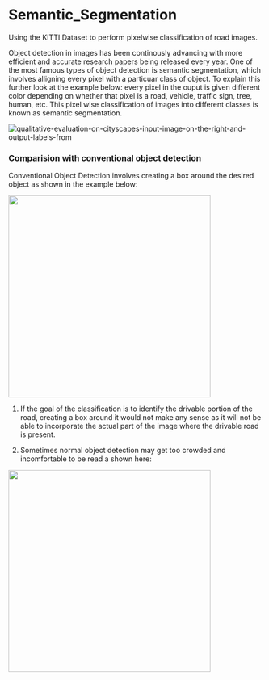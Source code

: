 # Semantic_Segmentation
Using the KITTI Dataset to perform pixelwise classification of road images.

Object detection in images has been continously advancing with more efficient and accurate research papers being released every year. One of the most famous types of object detection is semantic segmentation, which involves alligning every pixel with a particuar class of object. To explain this further look at the example below: every pixel in the ouput is given different color depending on whether that pixel is a road, vehicle, traffic sign, tree, human, etc. This pixel wise classification of images into different classes is known as semantic segmentation.

![qualitative-evaluation-on-cityscapes-input-image-on-the-right-and-output-labels-from](https://user-images.githubusercontent.com/26694585/44083549-e5cbc366-9fd1-11e8-8994-524a282a06d0.png)


### Comparision with conventional object detection
Conventional Object Detection involves creating a box around the desired object as shown in the example below:

<img src="https://user-images.githubusercontent.com/26694585/44083834-b3be315a-9fd2-11e8-9e1d-8b628a6e6037.jpg" width="400"/>

1) If the goal of the classification is to identify the drivable portion of the road, creating a box around it would not make any sense as it will not be able to incorporate the actual part of the image where the drivable road is present.

2) Sometimes normal object detection may get too crowded and incomfortable to be read a shown here: 

<img src="https://user-images.githubusercontent.com/26694585/44084247-d29c8cd8-9fd3-11e8-9ad6-d447089f5d67.png" width="400"/>

